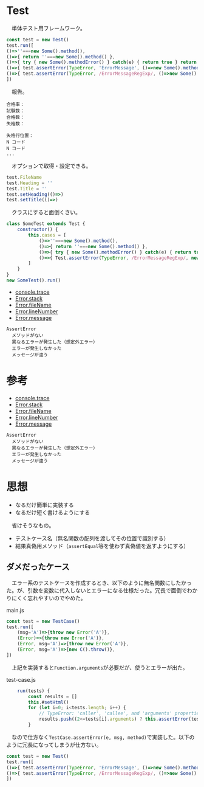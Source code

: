# Test

　単体テスト用フレームワーク。

```js
const test = new Test()
test.run([
()=>''===new Some().method(),
()=>{ return ''===new Some().method() },
()=>{ try { new Some().methodError() } catch(e) { return true } return false },
()=>{ test.assertError(TypeError, 'ErrorMessage', ()=>new Some().methodError(param)) },
()=>{ test.assertError(TypeError, /ErrorMessageRegExp/, ()=>new Some().methodError(param)) },
])
```

　報告。

```
合格率：
試験数：
合格数：
失格数：

失格行位置：
N コード
N コード
...
```

　オプションで取得・設定できる。

```js
test.FileName
test.Heading = ''
test.Title = ''
test.setHeading(()=>)
test.setTitle(()=>)
```

　クラスにすると面倒くさい。

```js
class SomeTest extends Test {
	constructor() {
		this.cases = [
			()=>''===new Some().method(),
			()=>{ return ''===new Some().method() },
			()=>{ try { new Some().methodError() } catch(e) { return true } return false },
			()=>{ Test.assertError(TypeError, /ErrorMessageRegExp/, new Some(), 'methodError', [params]) },
		]
	}
}
new SomeTest().run()
```

* [console.trace][]
* [Error.stack][]
* [Error.fileName][]
* [Error.lineNumber][]
* [Error.message][]

[console.trace]:https://developer.mozilla.org/ja/docs/Web/API/console/trace
[Error.stack]:https://developer.mozilla.org/ja/docs/Web/JavaScript/Reference/Global_Objects/Error/stack
[Error.fileName]:https://developer.mozilla.org/ja/docs/Web/JavaScript/Reference/Global_Objects/Error/fileName
[Error.lineNumber]:https://developer.mozilla.org/ja/docs/Web/JavaScript/Reference/Global_Objects/Error/lineNumber
[Error.message]:https://developer.mozilla.org/ja/docs/Web/JavaScript/Reference/Global_Objects/Error/message


```
AssertError
  メソッドがない
  異なるエラーが発生した（想定外エラー）
  エラーが発生しなかった
  メッセージが違う
```

# 参考

* [console.trace][]
* [Error.stack][]
* [Error.fileName][]
* [Error.lineNumber][]
* [Error.message][]

[console.trace]:https://developer.mozilla.org/ja/docs/Web/API/console/trace
[Error.stack]:https://developer.mozilla.org/ja/docs/Web/JavaScript/Reference/Global_Objects/Error/stack
[Error.fileName]:https://developer.mozilla.org/ja/docs/Web/JavaScript/Reference/Global_Objects/Error/fileName
[Error.lineNumber]:https://developer.mozilla.org/ja/docs/Web/JavaScript/Reference/Global_Objects/Error/lineNumber
[Error.message]:https://developer.mozilla.org/ja/docs/Web/JavaScript/Reference/Global_Objects/Error/message

```
AssertError
  メソッドがない
  異なるエラーが発生した（想定外エラー）
  エラーが発生しなかった
  メッセージが違う
```

# 思想

* なるだけ簡単に実装する
* なるだけ短く書けるようにする

　省けそうなもの。

* テストケース名（無名関数の配列を渡してその位置で識別する）
* 結果真偽用メソッド（`assertEqual`等を使わず真偽値を返すようにする）

## ダメだったケース

　エラー系のテストケースを作成するとき、以下のように無名関数にしたかった。が、引数を変数に代入しないとエラーになる仕様だった。冗長で面倒でわかりにくく忘れやすいのでやめた。

main.js
```js
const test = new TestCase()
test.run([
    (msg='A')=>{throw new Error('A')},
    (Error)=>{throw new Error('A')},
    (Error, msg='A')=>{throw new Error('A')},
    (Error, msg='A')=>{new C().throw()},
])
```

　上記を実装すると`Function.arguments`が必要だが、使うとエラーが出た。

test-case.js
```js
    run(tests) {
        const results = []
        this.#setHtml()
        for (let i=0; i<tests.length; i++) {
            // TypeError: 'caller', 'callee', and 'arguments' properties may not be accessed on strict mode functions or the arguments objects for calls to them
            results.push((2<=tests[i].arguments) ? this.assertError(tests[i].arguments[0], tests[i].arguments[1], tests[i]) : tests[i].call())
        }
```

　なので仕方なく`TestCase.assertError(e, msg, method)`で実装した。以下のように冗長になってしまうが仕方ない。

```js
const test = new Test()
test.run([
()=>{ test.assertError(TypeError, 'ErrorMessage', ()=>new Some().methodError(param)) },
()=>{ test.assertError(TypeError, /ErrorMessageRegExp/, ()=>new Some().methodError(param)) },
])
```

